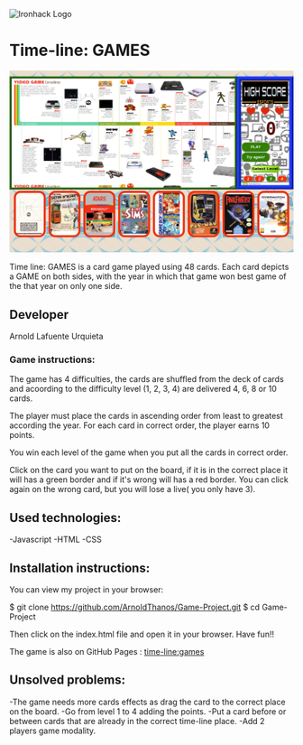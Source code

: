 ![Ironhack Logo](https://i.imgur.com/1QgrNNw.png)

# Time-line: GAMES

<p align="center"><img src="./images/time-line:games.png"></p>

Time line: GAMES is a card game played using 48 cards. Each card depicts a GAME on both sides, with the year in which that game won best game of the that year on only one side. 

## Developer

Arnold Lafuente Urquieta

### Game instructions:

The game has 4 difficulties, the cards are shuffled from the deck of cards and acoording to the difficulty level (1, 2, 3, 4) are delivered 4, 6, 8 or 10 cards.

The player must place the cards in ascending order from least to greatest according the year. For each card in correct order, the player earns 10 points.

You win each level of the game when you put all the cards in correct order.

Click on the card you want to put on the board, if it is in the correct place it will has a green border and if it's wrong will has a red border. You can click again on the wrong card, but you will lose a live( you only have 3).

## Used technologies:

-Javascript
-HTML
-CSS


## Installation instructions:

You can view my project in your browser:

$ git clone https://github.com/ArnoldThanos/Game-Project.git
$ cd Game-Project

Then click on the index.html file and open it in your browser. Have fun!!

The game is also on GitHub Pages : [time-line:games](https://arnoldthanos.github.io/Game-Project/)

## Unsolved problems:

-The game needs more cards effects as drag the card to the correct place on the board.
-Go from level 1 to 4 adding the points.
-Put a card before or between cards that are already in the correct time-line place.
-Add 2 players game modality.











 



